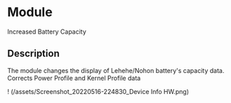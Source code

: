 # Module
Increased Battery Capacity

## Description
The module changes the display of Lehehe/Nohon battery's capacity data.
Corrects Power Profile and Kernel Profile data

! (/assets/Screenshot_20220516-224830_Device Info HW.png)


